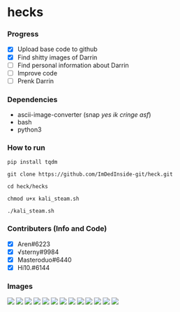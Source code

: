 # hecks

### Progress

- [x] Upload base code to github
- [x] Find shitty images of Darrin
- [ ] Find personal information about Darrin
- [ ] Improve code
- [ ] Prenk Darrin

### Dependencies

- ascii-image-converter (snap *yes ik cringe asf*)
- bash
- python3

### How to run

```
pip install tqdm
```
```
git clone https://github.com/ImDedInside-git/heck.git
```
```
cd heck/hecks
```
```
chmod u+x kali_steam.sh
```
```
./kali_steam.sh 
```

### Contributers (Info and Code)

- [x] Aren#6223
- [x] √sterny#9984
- [x] Masteroduo#6440
- [x] Hi10.#6144

### Images

![](https://cdn.discordapp.com/attachments/894518604320604180/894518637703073792/unknown.png)
![](https://cdn.discordapp.com/attachments/894518604320604180/894518721522040862/unknown.png)
![](https://cdn.discordapp.com/attachments/894518604320604180/894520482215387186/unknown.png)
![](https://cdn.discordapp.com/attachments/894518604320604180/894521004158746644/unknown.png)
![](https://cdn.discordapp.com/attachments/894518604320604180/894521345348599828/unknown.png)
![](https://cdn.discordapp.com/attachments/894518604320604180/894521903694372914/lodu.png)
![](https://cdn.discordapp.com/attachments/894518604320604180/894522798955974666/unknown.png)
![](https://cdn.discordapp.com/attachments/894518604320604180/894536075761057842/1001112_1386135871612261_989996753_n.jpg)
![](https://cdn.discordapp.com/attachments/894518604320604180/894536078336360479/105347287_3196447487247748_5636579905055166686_n.jpg)
![](https://cdn.discordapp.com/attachments/894518604320604180/894536080190222346/1148887_1386136854945496_1159583480_n.jpg)
![](https://cdn.discordapp.com/attachments/894518604320604180/894536088000012328/12375238_1930777203814789_8799030557937818103_o.jpg)
![](https://cdn.discordapp.com/attachments/894518604320604180/894536090193625168/70297605_2892681054291061_5357013249743126528_n.jpg)
![](https://cdn.discordapp.com/attachments/894518604320604180/894536091389009930/79824150_2997273583831807_2445374402032828416_n.jpg)
